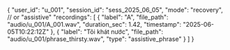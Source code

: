 {
  "user_id": "u_001",
  "session_id": "sess_2025_06_05",
  "mode": "recovery", // or "assistive"
  "recordings": [
    {
      "label": "A",
      "file_path": "audio/u_001/A_001.wav",
      "duration_sec": 1.42,
      "timestamp": "2025-06-05T10:22:12Z"
    },
    {
      "label": "Tôi khát nước",
      "file_path": "audio/u_001/phrase_thirsty.wav",
      "type": "assistive_phrase"
    }
  ]
}
